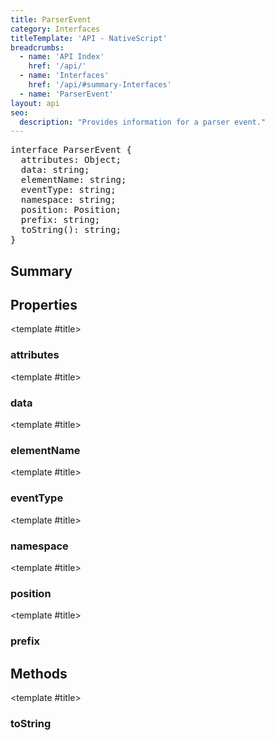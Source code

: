 ```yaml
---
title: ParserEvent
category: Interfaces
titleTemplate: 'API - NativeScript'
breadcrumbs: 
  - name: 'API Index'
    href: '/api/'
  - name: 'Interfaces'
    href: '/api/#summary-Interfaces'
  - name: 'ParserEvent'
layout: api
seo:
  description: "Provides information for a parser event."
---
```


<!-- This page is auto generated, do not edit manually. -->
<!-- Run "yarn generate:api-docs" to regenerate -->

<script setup lang="ts">
  import { provide } from "vue";
  import API_DATA from "./ParserEvent.data.json";
  
  provide('API_DATA', API_DATA);
</script>

<APIRefHierarchy v-once />

<pre class="not-prose [&_a]:text-blue-400 [&_a]:no-underline">interface ParserEvent {
  attributes: Object;
  data: string;
  elementName: string;
  eventType: string;
  namespace: string;
  position: Position;
  prefix: string;
  toString(): string;
}</pre>

<APIRefComment commentBase64="eyJibG9ja1RhZ3MiOltdLCJtb2RpZmllclRhZ3MiOnt9LCJzdW1tYXJ5IjpbeyJraW5kIjoidGV4dCIsInRleHQiOiJQcm92aWRlcyBpbmZvcm1hdGlvbiBmb3IgYSBwYXJzZXIgZXZlbnQuIn1dfQ==" v-once />

## <Heading ignore>Summary</Heading>

<APIRefSummary v-once />

## Properties

<div class="isOptional">

<APIRef for="2866" v-once>

<template #title>

### attributes

</template>

</APIRef>

</div>

<div class="isOptional">

<APIRef for="2867" v-once>

<template #title>

### data

</template>

</APIRef>

</div>

<div class="isOptional">

<APIRef for="2865" v-once>

<template #title>

### elementName

</template>

</APIRef>

</div>

<div class="">

<APIRef for="2861" v-once>

<template #title>

### eventType

</template>

</APIRef>

</div>

<div class="isOptional">

<APIRef for="2864" v-once>

<template #title>

### namespace

</template>

</APIRef>

</div>

<div class="">

<APIRef for="2862" v-once>

<template #title>

### position

</template>

</APIRef>

</div>

<div class="isOptional">

<APIRef for="2863" v-once>

<template #title>

### prefix

</template>

</APIRef>

</div>

## Methods

<div class="">

<APIRef for="2868" v-once>

<template #title>

### toString

</template>

</APIRef>

</div>
